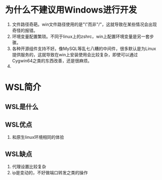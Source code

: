 # 为什么不建议用Windows进行开发

1. 文件路径奇葩。win文件路径使用的是"\\"而非"/"，这就导致在某些情况会出现奇怪的报错。
2. 环境变量配置繁琐。不同于linux上的zshrc，win上配置环境变量是另一套步骤。
3. 各种开源组件支持不好。像MySQL等乱七八糟的中间件，很多默认是为Linux提供服务的，这就导致在win上安装使用会比较复杂，即使可以通过Cygwin64之类的东西改善，还是很麻烦。
4. 

# WSL简介

## WSL是什么

## WSL优点

1. 和原生linux环境相同的体验

## WSL缺点

1. 代理设置比较复杂
2. ip是变动的，不好做端口转发之类的操作
